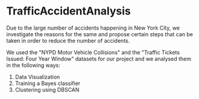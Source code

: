 # TrafficAccidentAnalysis
Due to the large number of accidents happening in New York City, we investigate the reasons for the same and propose certain steps that can be taken in order to reduce the number of accidents.

We used the "NYPD Motor Vehicle Collisions" and the "Traffic Tickets Issued: Four Year Window" datasets for our project and we analysed them in the following ways:
1. Data Visualization
2. Training a Bayes classifier
3. Clustering using DBSCAN
